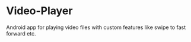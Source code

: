 # Video-Player
Android app for playing video files with custom features like swipe to fast forward etc.
